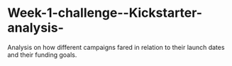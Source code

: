 # Week-1-challenge--Kickstarter-analysis-
Analysis on how different campaigns fared in relation to their launch dates and their funding goals.
